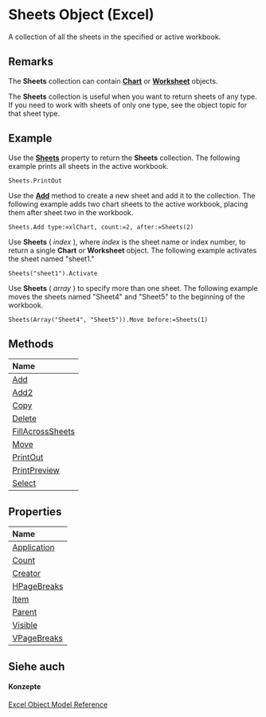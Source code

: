 
# Sheets Object (Excel)

A collection of all the sheets in the specified or active workbook.


## Remarks

 The **Sheets** collection can contain **[Chart](179c32ce-49bd-6f36-ea12-89fb5443f3ea.md)** or **[Worksheet](182b705e-854a-81cc-a4b0-59b942de55ae.md)** objects.

The  **Sheets** collection is useful when you want to return sheets of any type. If you need to work with sheets of only one type, see the object topic for that sheet type.


## Example

Use the  **[Sheets](45e4e19e-55ea-9615-231d-9435ba6d5a63.md)** property to return the **Sheets** collection. The following example prints all sheets in the active workbook.


```
Sheets.PrintOut
```

Use the  **[Add](db5de750-fd09-2b18-c52b-98d88eeb0ffc.md)** method to create a new sheet and add it to the collection. The following example adds two chart sheets to the active workbook, placing them after sheet two in the workbook.




```
Sheets.Add type:=xlChart, count:=2, after:=Sheets(2)
```

Use  **Sheets** ( _index_ ), where _index_ is the sheet name or index number, to return a single **Chart** or **Worksheet** object. The following example activates the sheet named "sheet1."




```
Sheets("sheet1").Activate
```

Use  **Sheets** ( _array_ ) to specify more than one sheet. The following example moves the sheets named "Sheet4" and "Sheet5" to the beginning of the workbook.




```
Sheets(Array("Sheet4", "Sheet5")).Move before:=Sheets(1)
```


## Methods



|**Name**|
|:-----|
|[Add](db5de750-fd09-2b18-c52b-98d88eeb0ffc.md)|
|[Add2](f44b3ef1-8452-4e26-b91c-d24124fa5bc6.md)|
|[Copy](8cfee52e-dc0f-a54f-21ba-00a65ba2029c.md)|
|[Delete](9b657a8e-d3fe-c8ec-6145-701442035a83.md)|
|[FillAcrossSheets](eee9b0a2-0727-dfc8-ea7b-d7c582466d5c.md)|
|[Move](8cfb8888-b676-15ba-47eb-9d3d4dae5416.md)|
|[PrintOut](b8e11498-4a45-b0d4-9a81-779f924e4e7e.md)|
|[PrintPreview](0e8c0e01-16e3-5d84-7b84-39049186fd7c.md)|
|[Select](f5a34995-2243-1588-149a-d693e9eae87f.md)|

## Properties



|**Name**|
|:-----|
|[Application](8c4a5270-0b4b-fd43-a685-f4cb36a887eb.md)|
|[Count](0211fbdd-8a51-2cee-3695-c2e2ee5e56c8.md)|
|[Creator](55309f12-6967-96c9-29e6-b9ab65c95a6f.md)|
|[HPageBreaks](5c7671c6-a00e-5183-db25-898509c7f8e8.md)|
|[Item](c0409baa-67df-745a-513b-8a162f051ce4.md)|
|[Parent](6dc641aa-b501-5934-cb64-be277af222c8.md)|
|[Visible](a30627df-6535-6617-f8dc-6cca34435e8d.md)|
|[VPageBreaks](98de4186-6900-b53b-4d4d-91bb8131180f.md)|

## Siehe auch


#### Konzepte


[Excel Object Model Reference](11ea8598-8a20-92d5-f98b-0da04263bf2c.md)